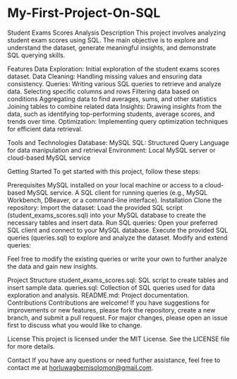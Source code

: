 # My-First-Project-On-SQL
Student Exams Scores Analysis
Description
This project involves analyzing student exam scores using SQL. The main objective is to explore and understand the dataset, generate meaningful insights, and demonstrate SQL querying skills.

Features
Data Exploration: Initial exploration of the student exams scores dataset.
Data Cleaning: Handling missing values and ensuring data consistency.
Queries: Writing various SQL queries to retrieve and analyze data.
Selecting specific columns and rows
Filtering data based on conditions
Aggregating data to find averages, sums, and other statistics
Joining tables to combine related data
Insights: Drawing insights from the data, such as identifying top-performing students, average scores, and trends over time.
Optimization: Implementing query optimization techniques for efficient data retrieval.

Tools and Technologies
Database: MySQL
SQL: Structured Query Language for data manipulation and retrieval
Environment: Local MySQL server or cloud-based MySQL service

Getting Started
To get started with this project, follow these steps:

Prerequisites
MySQL installed on your local machine or access to a cloud-based MySQL service.
A SQL client for running queries (e.g., MySQL Workbench, DBeaver, or a command-line interface).
Installation
Clone the repository:
Import the dataset:
Load the provided SQL script (student_exams_scores.sql) into your MySQL database to create the necessary tables and insert data.
Run SQL queries:
Open your preferred SQL client and connect to your MySQL database.
Execute the provided SQL queries (queries.sql) to explore and analyze the dataset.
Modify and extend queries:

Feel free to modify the existing queries or write your own to further analyze the data and gain new insights.

Project Structure
student_exams_scores.sql: SQL script to create tables and insert sample data.
queries.sql: Collection of SQL queries used for data exploration and analysis.
README.md: Project documentation.
Contributions
Contributions are welcome! If you have suggestions for improvements or new features, please fork the repository, create a new branch, and submit a pull request. For major changes, please open an issue first to discuss what you would like to change.

License
This project is licensed under the MIT License. See the LICENSE file for more details.

Contact
If you have any questions or need further assistance, feel free to contact me at horluwagbemisolomon@gmail.com.
